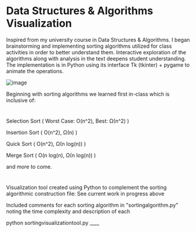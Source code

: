 # Data Structures & Algorithms Visualization

Inspired from my university course in Data Structures & Algorithms. I began brainstorming and implementing sorting algorithms utilized for class activities in order to better understand them. Interactive exploration of the algorithms along with analysis in the text deepens student understanding. The implementation is in Python using its interface Tk (tkinter) + pygame to animate the operations.

![image](https://thagomizer.com/img/InsertionSortInPlace.gif)
 
Beginning with sorting algorithms we learned first in-class which is inclusive of:
# 
Selection Sort ( Worst Case: O(n^2), Best: Ω(n^2) )
 
Insertion Sort ( O(n^2), Ω(n) )

Quick Sort ( O(n^2), Ω(n log(n)) )

Merge Sort ( O(n log(n), Ω(n log(n)) )
 
and more to come.
#

Visualization tool created using Python to complement the sorting algorithmic construction file: See current work in progress above 

Included comments for each sorting algorithm in "sortingalgorithm.py" noting the time complexity and description of each

python sortingvisualizationtool.py ____   
  
